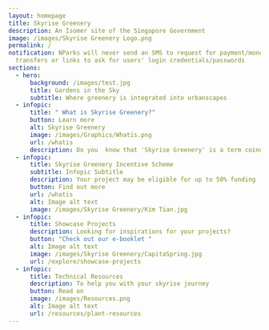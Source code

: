 ```yaml
---
layout: homepage
title: Skyrise Greenery
description: An Isomer site of the Singapore Government
image: /images/Skyrise Greenery Logo.png
permalink: /
notification: NParks will never send an SMS to request for payment/money
  transfers or links to ask for users' login credentials/passwords
sections:
  - hero:
      background: /images/test.jpg
      title: Gardens in the Sky
      subtitle: Where greenery is integrated into urbanscapes
  - infopic:
      title: " What is Skyrise Greenery?"
      button: Learn more
      alt: Skyrise Greenery
      image: /images/Graphics/Whatis.png
      url: /whatis
      description: Do you  know that 'Skyrise Greenery' is a term coined in Singapore?
  - infopic:
      title: Skyrise Greenery Incentive Scheme
      subtitle: Infopic Subtitle
      description: Your project may be eligible for up to 50% funding
      button: Find out more
      url: /whatis
      alt: Image alt text
      image: /images/Skyrise Greenery/Kim Tian.jpg
  - infopic:
      title: Showcase Projects
      description: Looking for inspirations for your projects?
      button: "Check out our e-booklet "
      alt: Image alt text
      image: /images/Skyrise Greenery/CapitaSpring.jpg
      url: /explore/showcase-projects
  - infopic:
      title: Technical Resources
      description: To help you with your skyrise journey
      button: Read on
      image: /images/Resources.png
      alt: Image alt text
      url: /resources/plant-resources
---
```


